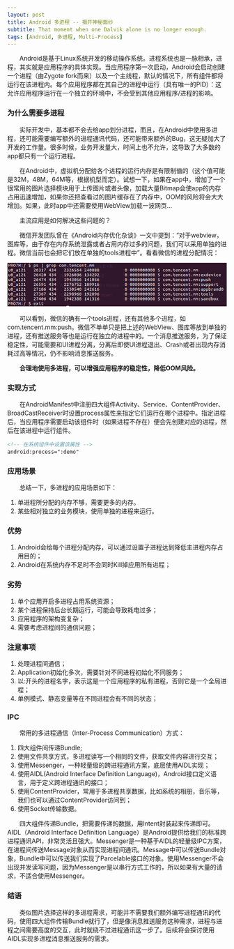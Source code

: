 ```yaml
---
layout: post
title: Android 多进程 -- 揭开神秘面纱
subtitle: That moment when one Dalvik alone is no longer enough.
tags: [Android, 多进程, Multi-Process]
---
```


&emsp;&emsp;Android是基于Linux系统开发的移动操作系统。进程系统也是一脉相承，进程，其实就是应用程序的具体实现。当应用程序第一次启动，Android会启动创建一个进程（由Zygote fork而来）以及一个主线程，默认的情况下，所有组件都将运行在该进程内。每个应用程序都在其自己的进程中运行（具有唯一的PID）：这允许应用程序运行在一个独立的环境中，不会受到其他应用程序/进程的影响。

### 为什么需要多进程
&emsp;&emsp;实际开发中，基本都不会去给app划分进程，而且，在Android中使用多进程，还可能需要编写额外的进程通讯代码，还可能带来额外的Bug，这无疑加大了开发的工作量。很多时候，业务开发量大，时间上也不允许，这导致了大多数的app都只有一个运行进程。

&emsp;&emsp;在Android中，虚拟机分配给各个进程的运行内存是有限制值的（这个值可能是32M，48M，64M等，根据机型而定）。试想一下，如果在app中，增加了一个很常用的图片选择模块用于上传图片或者头像，加载大量Bitmap会使app的内存占用迅速增加，如果你还把查看过的图片缓存在了内存中，OOM的风险将会大大增加。如果，此时app中还需要使用WebView加载一波网页...

&emsp;&emsp;主流应用是如何解决这些问题的？

&emsp;&emsp;微信开发团队曾在《Android内存优化杂谈》一文中提到：“对于webview，图库等，由于存在内存系统泄露或者占用内存过多的问题，我们可以采用单独的进程。微信当前也会把它们放在单独的tools进程中”。看看微信的进程分配情况：

![微信多进程](/assets/img/screenshots/wechat_multiporcess.png)

&emsp;&emsp;可以看到，微信的确有一个tools进程，还有其他多个进程，如com.tencent.mm:push。微信不单单只是把上述的WebView、图库等放到单独的进程，还有推送服务等也是运行在独立的进程中的。一个消息推送服务，为了保证稳定性，可能需要和UI进程分离，分离后即使UI进程退出、Crash或者出现内存消耗过高等情况，仍不影响消息推送服务。

&emsp;&emsp;**合理地使用多进程，可以增强应用程序的稳定性，降低OOM风险。**

### 实现方式
&emsp;&emsp;在AndroidManifest中注册四大组件Activity、Service、ContentProvider、BroadCastReceiver时设置process属性来指定它们运行在哪个进程中。指定进程后，当应用程序需要启动该组件时（如果进程不存在）便会先创建对应的进程，然后在该进程中运行组件。
```xml
<!-- 在系统组件中设置该属性 -->
android:process=":demo"
```

### 应用场景
&emsp;&emsp;总结一下，多进程的应用场景如下：
1. 单进程所分配的内存不够，需要更多的内存。
2. 某些相对独立的业务模块，使用单独的进程来运行。

### 优势
1. Android会给每个进程分配内存，可以通过设置子进程达到降低主进程内存占用目的；
2. Android在系统内存不足时不会同时Kill掉应用所有进程；

### 劣势
1. 单个应用开启多进程占用系统资源；
2. 某个进程保持后台长期运行，可能会导致耗电过多；
3. 应用程序的架构变复杂；
4. 需要考虑进程间的通信问题；

### 注意事项
1. 处理进程间通信；
2. Application初始化多次，需要针对不同进程初始化不同服务；
3. 以:开头的进程名字，表示这是一个应用程序的私有进程，否则它是一个全局进程；
4. 单例模式、静态变量等在不同进程会有不同的状态；

### IPC
&emsp;&emsp;常用的多进程通信（Inter-Process Communication）方式：
1. 四大组件间传递Bundle;
2. 使用文件共享方式，多进程读写一个相同的文件，获取文件内容进行交互；
3. 使用Messenger，一种轻量级的跨进程通讯方案，底层使用AIDL实现；
4. 使用AIDL(Android Interface Definition Language)，Android接口定义语言，用于定义跨进程通讯的接口；
5. 使用ContentProvider，常用于多进程共享数据，比如系统的相册，音乐等，我们也可以通过ContentProvider访问到；
6. 使用Socket传输数据。

&emsp;&emsp;四大组件传递Bundle，把需要传递的数据，用Intent封装起来传递即可。AIDL（Android Interface Definition Language）是Android提供给我们的标准跨进程通讯API，非常灵活且强大。Messenger是一种基于AIDL的轻量级IPC方案，在进程间传送Message对象从而实现进程间通讯。Message中可以传送Bundle对象，Bundle中可以传送我们实现了Parcelable接口的对象。使用Messenger不会出现并发读写问题，因为Messenger是以串行方式工作的，所以如果有大量的请求，不适合使用Messenger。

### 结语
&emsp;&emsp;类似图片选择这样的多进程需求，可能并不需要我们额外编写进程通讯的代码，使用四大组件传输Bundle就行了，但是像消息推送服务这种需求，进程与进程之间需要高度的交互，此时就绕不过进程通讯这一步了。后续将会探讨使用AIDL实现多进程消息推送服务的需求。
